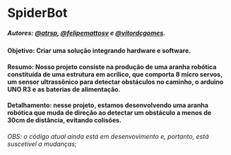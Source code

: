 # SpiderBot

##### Autores: [@atrsp](https://github.com/atrsp), [@felipemattosv](https://github.com/felipemattosv) e [@vitordcgomes](https://github.com/vitordcgomes).

#### **Objetivo:** Criar uma solução integrando hardware e software.

#### **Resumo:** Nosso projeto consiste na produção de uma aranha robótica constituída de uma estrutura em acrílico, que comporta 8 micro servos, um sensor ultrassônico para detectar obstáculos no caminho, o arduino UNO R3 e as baterias de alimentação.

#### Detalhamento: nesse projeto, estamos desenvolvendo uma aranha robótica que muda de direção ao detectar um obstáculo a menos de 30cm de distância, evitando colisões.
###### OBS: o código atual ainda está em desenvovimento e, portanto, está suscetível a mudanças;

